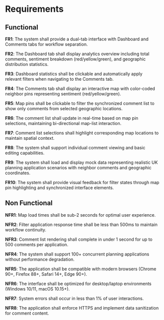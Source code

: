 # Requirements

## Functional

**FR1**: The system shall provide a dual-tab interface with Dashboard and Comments tabs for workflow separation.

**FR2**: The Dashboard tab shall display analytics overview including total comments, sentiment breakdown (red/yellow/green), and geographic distribution statistics.

**FR3**: Dashboard statistics shall be clickable and automatically apply relevant filters when navigating to the Comments tab.

**FR4**: The Comments tab shall display an interactive map with color-coded neighbor pins representing sentiment (red/yellow/green).

**FR5**: Map pins shall be clickable to filter the synchronized comment list to show only comments from selected geographic locations.

**FR6**: The comment list shall update in real-time based on map pin selections, maintaining bi-directional map-list interaction.

**FR7**: Comment list selections shall highlight corresponding map locations to maintain spatial context.

**FR8**: The system shall support individual comment viewing and basic editing capabilities.

**FR9**: The system shall load and display mock data representing realistic UK planning application scenarios with neighbor comments and geographic coordinates.

**FR10**: The system shall provide visual feedback for filter states through map pin highlighting and synchronized interface elements.

## Non Functional

**NFR1**: Map load times shall be sub-2 seconds for optimal user experience.

**NFR2**: Filter application response time shall be less than 500ms to maintain workflow continuity.

**NFR3**: Comment list rendering shall complete in under 1 second for up to 500 comments per application.

**NFR4**: The system shall support 100+ concurrent planning applications without performance degradation.

**NFR5**: The application shall be compatible with modern browsers (Chrome 90+, Firefox 88+, Safari 14+, Edge 90+).

**NFR6**: The interface shall be optimized for desktop/laptop environments (Windows 10/11, macOS 10.15+).

**NFR7**: System errors shall occur in less than 1% of user interactions.

**NFR8**: The application shall enforce HTTPS and implement data sanitization for comment content.
